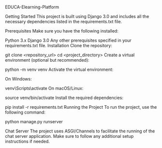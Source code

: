 EDUCA-Elearning-Platform

Getting Started
This project is built using Django 3.0 and includes all the necessary dependencies listed in the requirements.txt file.

Prerequisites
Make sure you have the following installed:

Python 3.x
Django 3.0
Any other prerequisites specified in your requirements.txt file.
Installation
Clone the repository:

git clone <repository_url>
cd <project_directory>
Create a virtual environment (optional but recommended):

python -m venv venv
Activate the virtual environment:

On Windows:

venv\Scripts\activate
On macOS/Linux:

source venv/bin/activate
Install the required dependencies:

pip install -r requirements.txt
Running the Project
To run the project, use the following command:

python manage.py runserver

Chat Server
The project uses ASGI/Channels to facilitate the running of the chat server application. Make sure to follow any additional setup instructions if needed.

